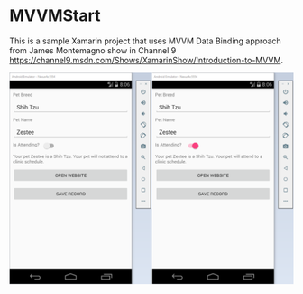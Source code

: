 # MVVMStart
This is a sample Xamarin project that uses MVVM Data Binding approach from James Montemagno show in Channel 9 https://channel9.msdn.com/Shows/XamarinShow/Introduction-to-MVVM.

![alt text](https://raw.githubusercontent.com/makubex88/MVVMStart/master/image.png)
